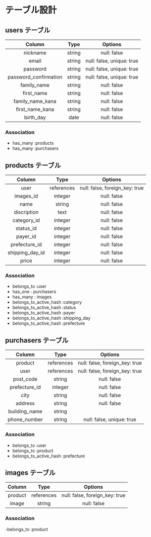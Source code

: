 # テーブル設計

## users テーブル

| Column                | Type   | Options                   |
| :-------------------: | :----: | :-----------------------: |
| nickname              | string | null: false               |
| email                 | string | null: false, unique: true |
| password              | string | null: false, unique: true |
| password_confirmation | string | null: false, unique: true |
| family_name           | string | null: false               |
| first_name            | string | null: false               |
| family_name_kana      | string | null: false               |
| first_name_kana       | string | null: false               |
| birth_day             | date   | null: false               |

### Association

- has_many :products
- has_many :purchasers

## products テーブル

| Column           | Type       | Options                       |
| :--------------: | :--------: | :---------------------------: |
| user             | references | null: false, foreign_key: true|
| images_id        | integer    | null: false                   |
| name             | string     | null: false                   |
| discription      | text       | null: false                   |
| category_id      | integer    | null: false                   |
| status_id        | integer    | null: false                   |
| payer_id         | integer    | null: false                   |
| prefecture_id    | integer    | null: false                   |
| shipping_day_id  | integer    | null: false                   |
| price            | integer    | null: false                   |

### Association

- belongs_to :user
- has_one : purchasers
- has_many : images
- belongs_to_active_hash :category
- belongs_to_active_hash :status
- belongs_to_active_hash :payer
- belongs_to_active_hash :shipping_day
- belongs_to_active_hash :prefecture

## purchasers テーブル

| Column        | Type       | Options                        |
| :-----------: | :--------: | :----------------------------: |
| product       | references | null: false, foreign_key: true |
| user          | references | null: false, foreign_key: true |
| post_code     | string     | null: false                    |
| prefecture_id | integer    | null: false                    |
| city          | string     | null: false                    |
| address       | string     | null: false                    |
| building_name | string     |                                |
| phone_number  | string     | null: false, unique: true      |

### Association

- belongs_to :user
- belongs_to :product
- belongs_to_active_hash :prefecture

## images テーブル
| Column  | Type       | Options                        |
| :-----: | :--------: | :----------------------------: |
| product | references | null: false, foreign_key: true |
| image   | string     | null: false                    |

### Association

-belongs_to :product